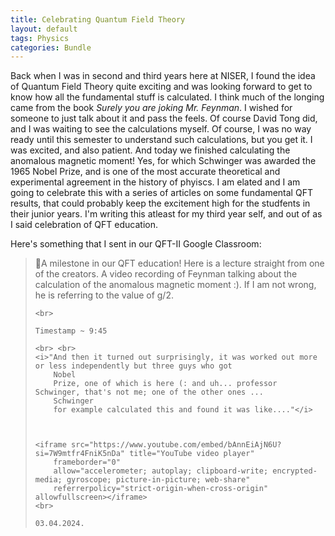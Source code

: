 ```yaml
---
title: Celebrating Quantum Field Theory
layout: default
tags: Physics
categories: Bundle
---
```


<p>Back when I was in second and third years here at NISER, I found the idea of Quantum Field Theory quite
    exciting
    and was looking forward to get to know how all the fundamental stuff is calculated. I think much of the
    longing
    came from the book <i>Surely you are joking Mr. Feynman</i>. I wished for someone to just talk about it
    and pass the feels. Of course David Tong did, and I was waiting to see the calculations myself. Of course, I
    was
    no way ready until this semester to understand such calculations, but
    you get it. I was excited, and also patient.
    And today we finished calculating the anomalous magnetic moment!
    Yes, for which Schwinger was awarded the 1965 Nobel Prize, and is one of the most accurate theoretical and
    experimental agreement in the history of phyiscs. I am elated and I am going to celebrate this
    with a series of articles on some fundamental QFT results, that could probably keep the excitement high for
    the studfents in their junior years. I'm writing this atleast for my third year self, and out of as I said
    celebration of QFT education.</p>


Here's something that I sent in our QFT-II Google Classroom:

<blockquote>
    🎉A milestone in our QFT education! Here is a lecture straight from one of the creators. A video recording
    of
    Feynman talking about the calculation of the anomalous magnetic moment :). If I am not wrong, he is
    referring to
    the value of g/2.

    <br>

    Timestamp ~ 9:45

    <br> <br>
    <i>"And then it turned out surprisingly, it was worked out more or less independently but three guys who got
        Nobel
        Prize, one of which is here (: and uh... professor Schwinger, that's not me; one of the other ones ...
        Schwinger
        for example calculated this and found it was like...."</i>



    <iframe src="https://www.youtube.com/embed/bAnnEiAjN6U?si=7W9mtfr4FniK5nDa" title="YouTube video player"
        frameborder="0"
        allow="accelerometer; autoplay; clipboard-write; encrypted-media; gyroscope; picture-in-picture; web-share"
        referrerpolicy="strict-origin-when-cross-origin" allowfullscreen></iframe>
    <br>

    03.04.2024.
</blockquote>


